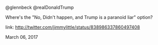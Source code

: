 @glennbeck @realDonaldTrump 

Where's the "No, Didn't happen, and Trump is a paranoid liar" option? 

link: http://twitter.com/jimmylittle/status/838986337860497408 

March 06, 2017